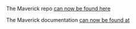 The Maverick repo [can now be found here](https://github.com/goodrobots/maverick)

The Maverick documentation [can now be found at](https://goodrobots.github.io/maverick)